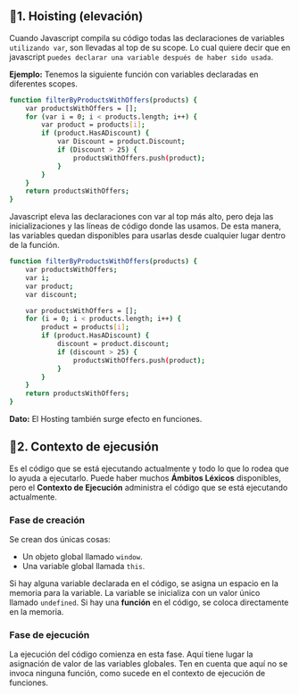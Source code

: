 ## 📍1. Hoisting (elevación)

Cuando Javascript compila su código todas las declaraciones de variables `utilizando var`, son llevadas al top de su scope. Lo cual quiere decir que en javascript `puedes declarar una variable después de haber sido usada`.

**Ejemplo:**
Tenemos la siguiente función con variables declaradas en diferentes scopes.

```sh
function filterByProductsWithOffers(products) {
    var productsWithOffers = [];
    for (var i = 0; i < products.length; i++) {
        var product = products[i];
        if (product.HasADiscount) {
            var Discount = product.Discount;
            if (Discount > 25) {
                productsWithOffers.push(product);
            }
        }
    }
    return productsWithOffers;
}
```

Javascript eleva las declaraciones con var al top más alto, pero deja las inicializaciones y las líneas de código donde las usamos.
De esta manera, las variables quedan disponibles para usarlas desde cualquier lugar dentro de la función.

```sh
function filterByProductsWithOffers(products) {
    var productsWithOffers;
    var i;
    var product;
    var discount;

    var productsWithOffers = [];
    for (i = 0; i < products.length; i++) {
        product = products[i];
        if (product.HasADiscount) {
            discount = product.discount;
            if (discount > 25) {
                productsWithOffers.push(product);
            }
        }
    }
    return productsWithOffers;
}
```

**Dato:** El Hosting también surge efecto en funciones.

## 📍2. Contexto de ejecusión

Es el código que se está ejecutando actualmente y todo lo que lo rodea que lo ayuda a ejecutarlo.
Puede haber muchos **Ámbitos Léxicos** disponibles, pero el **Contexto de Ejecución** administra el código que se está ejecutando actualmente.

### Fase de creación

Se crean dos únicas cosas:

- Un objeto global llamado `window`.
- Una variable global llamada `this`.

Si hay alguna variable declarada en el código, se asigna un espacio en la memoria para la variable. La variable se inicializa con un valor único llamado `undefined`. Si hay una **función** en el código, se coloca directamente en la memoria.

### Fase de ejecución

La ejecución del código comienza en esta fase. Aquí tiene lugar la asignación de valor de las variables globales. Ten en cuenta que aquí no se invoca ninguna función, como sucede en el contexto de ejecución de funciones.
